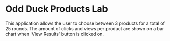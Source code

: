 # Odd Duck Products Lab

This application allows the user to choose between 3 products for a total of 25 rounds. The amount of clicks and views per product are shown on a bar chart when 'View Results' button is clicked on.
